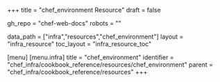 +++
title = "chef_environment Resource"
draft = false

gh_repo = "chef-web-docs"
robots = ""

data_path = ["infra","resources","chef_environment"]
layout = "infra_resource"
toc_layout = "infra_resource_toc"


[menu]
  [menu.infra]
    title = "chef_environment"
    identifier = "chef_infra/cookbook_reference/resources/chef_environment"
    parent = "chef_infra/cookbook_reference/resources"
+++

<!-- The contents of this page are automatically generated from the chef_environment.yaml file in the data directory. -->
<!-- To suggest a change, edit the https://github.com/chef/chef/blob/master/lib/chef/resource/chef_environment.rb file
      and submit a pull request to the https://github.com/chef/chef repository. -->

